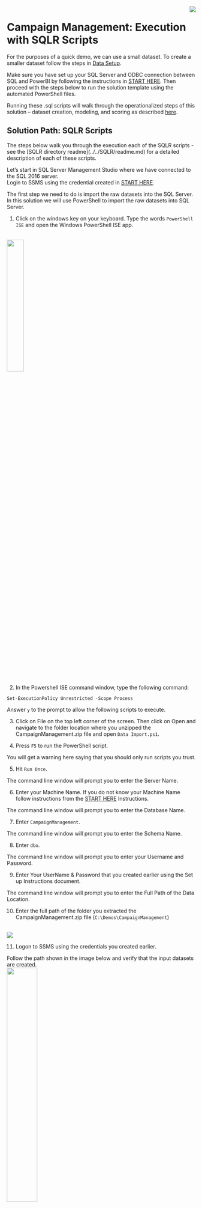 <img src="../Images/management.png" align="right">
<h1>Campaign Management:
Execution with SQLR Scripts</h1>


For the purposes of a quick demo, we can use a small dataset. To create a smaller dataset follow the steps in <a href="Data_Setup.md">Data Setup</a>.

Make sure you have set up your SQL Server and ODBC connection between SQL and PowerBI by following the instructions in <a href="START_HERE.md">START HERE</a>.  Then proceed with the steps below to run the solution template using the automated PowerShell files. 


Running these .sql scripts will walk through the operationalized steps of this solution  – dataset creation, modeling, and scoring as described  [here](../data-scientist.md).

<h2>Solution Path:  SQLR Scripts</h2>
The steps below walk you through the execution each of the SQLR scripts - see the [SQLR directory readme](../../SQLR/readme.md) for a detailed description of each of these scripts.

Let’s start in SQL Server Management Studio where we have connected to the SQL 2016 server.  
Login to SSMS using the credential created in [START HERE](START_HERE.md).

The first step we need to do is import the raw datasets into the SQL Server. In this solution we will use PowerShell to import the raw datasets into SQL Server.  
 

1.	Click on the windows key on your keyboard. Type the words `PowerShell ISE` and open the Windows PowerShell ISE app.
<br/>
<img src="../Images/ps1.png" width="30%" >

2.	In the Powershell ISE command window, type the following command:
 ```
 Set-ExecutionPolicy Unrestricted -Scope Process
 ```
Answer `y` to the prompt to allow the following scripts to execute.

3.	Click on File on the top left corner of the screen. Then click on Open and navigate to the folder location where you unzipped the CampaignManagement.zip file and open `Data Import.ps1`.

4.	Press `F5` to run the PowerShell script.

 You will get a warning here saying that you should only run scripts you trust.

5.	Hit `Run Once`.

 The command line window will prompt you to enter the Server Name.

6.	Enter your Machine Name. If you do not know your Machine Name follow instructions from the [START HERE](START_HERE.md) Instructions.

 The command line window will prompt you to enter the Database Name.

7.	Enter `CampaignManagement`.

 The command line window will prompt you to enter the Schema Name.

8.	Enter `dbo`.

 The command line window will prompt you to enter your Username and Password. 

9.	Enter Your UserName & Password that you created earlier using the Set up Instructions document.

 The command line window will prompt you to enter the Full Path of the Data Location.

10.	Enter the full path of the folder you extracted the CampaignManagement.zip file (`C:\Demos\CampaignManagement`)
 <br/>
 <img src="../Images/sqlr10.png" > 
	 

11.	Logon to SSMS using the credentials you created earlier. 

 Follow the path shown in the image below and verify that the input datasets are created.
 <br/>
 <img src="../Images/sqlr11.png" width="40%"> 

 All the required input data sets have been created. Now we can move on to preprocessing the input datasets.

<h2>Preprocessing</h2>

12.	Open a new Query and type `USE CampaignManagement` into the query and `Execute`
 <br/>
 <img src="../Images/sqlr12.png" width="75%"> 

13.	Open `step2(a)_preprocessing_market_touchdown.sql` and click on `Execute`.

 This step creates the treats the market touchdown dataset for outliers
 <br/>
 <img src="../Images/sqlr13.png" width="75%"> 


14.	Open 2.	`step2(b)_preprocessing_lead_demography.sql` and click on `Execute`.

 This step creates the treats the target demography dataset for missing values.
 <br/>
 <img src="../Images/sqlr14.png" width="75%"> 

<h2>Feature Engineering</h2>

 Once the preprocessing is done, it’s now time to perform feature engineering on the market touchdown dataset.

15.	Open `step3_feature_engineering_market_touchdown.sql` and click on `Execute`.

 This step creates the new variables in the market touchdown dataset by aggregating the data in multiple levels.  The table is aggregated at a lead level, so variables like channel which will have more than one value for each user are pivoted and aggregated to variables like SMS count, Email count, Call Count, Last Communication Channel, Second Last Communication Channel etc. 
<br/>
<img src="../Images/sqlr15.png" width="75%"> 

 Take a look at the features created by running the following query in SSMS:
 ```
 SELECT TOP 1000 [Lead_Id]
      ,[Sms_Count]
      ,[Email_Count]
      ,[Call_Count]
      ,[Last_Channel]
      ,[Second_Last_Channel]
  FROM [CampaignManagement].[dbo].[market_touchdown_agg]
  ```

 Now that the feature engineering step is complete, we can now join all the input datasets to create the analytical dataset.

16.	Open `step4_ad_creation.sql` and click on `Execute`.

 This step merges the processed input datasets to create the analytical dataset. This step also splits the analytical dataset into a 70-30 train-test random sample.

 <br/>
 <img src="../Images/sqlr16.png" width="75%"> 
 

 The Analytical dataset is ready. We can start building the models now.


<h2>Model Development</h2>

17.	Open `step5(a)_model_train_rf.sql` and click on `Execute`.

 In this step the random forest model is trained on the training dataset.
 <br/>
 <img src="../Images/sqlr17.png" width="75%"> 


18.	Open `step5(b)_model_train_gbm.sql` and click on `Execute`.

 In this step the gradient boosting model is trained on the training dataset.
 <br/>
 <img src="../Images/sqlr18.png" width="75%">

 The model algorithms have been created. Now, we need to compute the model statistics.

19.	Open `step6_models_comparision.sql` and click on `Execute`.

 This step calculates model statistics like Accuracy and AUC on the test dataset for both the model algorithms.
 <br/>
 <img src="../Images/sqlr19.png" width="75%"> 

 The next step is to select the champion model using the model statistics and score the analytical dataset using the champion model.

20.	Open `step7(a)_scoring_leads.sql` and click on `Execute`.

 This step selects the champion model based on the AUC. It also scores the analytical dataset on the champion model.
 <br/>
 <img src="../Images/sqlr20.png" width="75%">

 Now that the champion model has been scored, we need to create the final dataset which will be used as the input for the dashboard.

21.	Open step7(b)_lead_scored_dataset.sql and click on `Execute`.
 <br/>
 <img src="../Images/sqlr21.png" width="75%">




22.	Once the PowerShell scripts have run, log into the SQL Server to view all the datasets that have been created in the `CampaignManagement` database.  Hit `Refresh` if necessary.
 <br/>
 <img src="../Images/alltables.png" width="30%">

 Right click on `dbo.lead_scored_dataset` and select `View Top 1000 Rows` to preview the scored data.
 
<h2>Visualizing Results </h2>
Now proceed to <a href="Visualize_Results.md">Visualizing Results with PowerBI</a>.

## Other Solution Paths
You have just completed the steps of the process using T-SQL commands to simulate data, train and score models.

See the [Typical Workflow Walkthrough](Typical_Workflow.md) for a description of how these files were created.

You may also want to try out the fully automated solution that simulates the data, trains and scores the models by executing PowerShell scripts. This is the fastest way to deploy. See [PowerShell Instructions](Powershell_Instructions.md) for this deployment.
